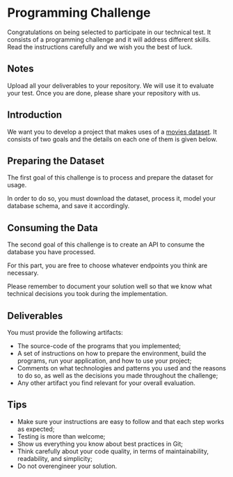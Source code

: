 # Programming Challenge

Congratulations on being selected to participate in our technical test. It consists of a programming challenge and it will address different skills. Read the instructions carefully and we wish you the best of luck.

## Notes

Upload all your deliverables to your repository. We will use it to evaluate your test. Once you are done, please share your repository with us.

## Introduction

We want you to develop a project that makes uses of a [movies dataset](https://www.kaggle.com/datasets/asaniczka/tmdb-movies-dataset-2023-930k-movies). It consists of two goals and the details on each one of them is given below.

## Preparing the Dataset

The first goal of this challenge is to process and prepare the dataset for usage.

In order to do so, you must download the dataset, process it, model your database schema, and save it accordingly.

## Consuming the Data

The second goal of this challenge is to create an API to consume the database you have processed.

For this part, you are free to choose whatever endpoints you think are necessary.

Please remember to document your solution well so that we know what technical decisions you took during the implementation.

## Deliverables

You must provide the following artifacts:
- The source-code of the programs that you implemented;
- A set of instructions on how to prepare the environment, build the programs, run your application, and how to use your project;
- Comments on what technologies and patterns you used and the reasons to do so, as well as the decisions you made throughout the challenge;
- Any other artifact you find relevant for your overall evaluation.

## Tips

- Make sure your instructions are easy to follow and that each step works as expected;
- Testing is more than welcome;
- Show us everything you know about best practices in Git;
- Think carefully about your code quality, in terms of maintainability, readability, and simplicity;
- Do not overengineer your solution.